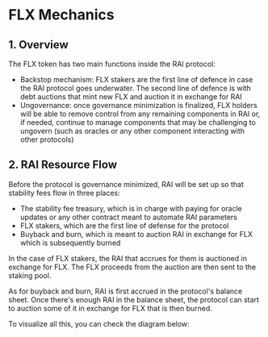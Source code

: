 # FLX Mechanics

## 1. Overview

The FLX token has two main functions inside the RAI protocol:

* Backstop mechanism: FLX stakers are the first line of defence in case the RAI protocol goes underwater. The second line of defence is with debt auctions that mint new FLX and auction it in exchange for RAI
* Ungovernance: once governance minimization is finalized, FLX holders will be able to remove control from any remaining components in RAI or, if needed, continue to manage components that may be challenging to ungovern \(such as oracles or any other component interacting with other protocols\)

## 2. RAI Resource Flow

Before the protocol is governance minimized, RAI will be set up so that stability fees flow in three places:

* The stability fee treasury, which is in charge with paying for oracle updates or any other contract meant to automate RAI parameters
* FLX stakers, which are the first line of defense for the protocol
* Buyback and burn, which is meant to auction RAI in exchange for FLX which is subsequently burned

In the case of FLX stakers, the RAI that accrues for them is auctioned in exchange for FLX. The FLX proceeds from the auction are then sent to the staking pool.  
  
As for buyback and burn, RAI is first accrued in the protocol's balance sheet. Once there's enough RAI in the balance sheet, the protocol can start to auction some of it in exchange for FLX that is then burned.

To visualize all this, you can check the diagram below:



